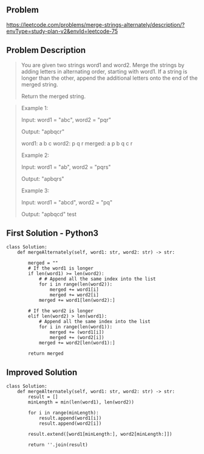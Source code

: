## Problem ##
https://leetcode.com/problems/merge-strings-alternately/description/?envType=study-plan-v2&envId=leetcode-75

## Problem Description ##
> You are given two strings word1 and word2. Merge the strings by adding letters in alternating order, starting with word1. If a string is longer than the other, append the additional letters onto the end of the merged string.
>
> Return the merged string.

> Example 1:
> 
> Input: word1 = "abc", word2 = "pqr"
> 
> Output: "apbqcr"
> 
> word1:  a   b   c
> word2:    p   q   r
> merged: a p b q c r
> 
> Example 2:
> 
> Input: word1 = "ab", word2 = "pqrs"
> 
> Output: "apbqrs"
> 
> Example 3:
> 
> Input: word1 = "abcd", word2 = "pq"
> 
> Output: "apbqcd" test
> 

## First Solution - Python3 ##
```
class Solution:
    def mergeAlternately(self, word1: str, word2: str) -> str:
        
        merged = ""
        # If the word1 is longer
        if len(word1) >= len(word2):
            # # Append all the same index into the list
            for i in range(len(word2)):
                merged += word1[i]
                merged += word2[i]
            merged += word1[len(word2):]

        # If the word2 is longer
        elif len(word2) > len(word1):
            # Append all the same index into the list
            for i in range(len(word1)):
                merged += (word1[i])
                merged += (word2[i])
            merged += word2[len(word1):]
    
        return merged
```
 
## Improved Solution ##
```
class Solution:
    def mergeAlternately(self, word1: str, word2: str) -> str:
        result = []
        minLength = min(len(word1), len(word2))

        for i in range(minLength):
            result.append(word1[i])
            result.append(word2[i])

        result.extend([word1[minLength:], word2[minLength:]])

        return ''.join(result)
```
